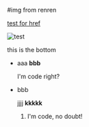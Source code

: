 #img from renren

[test for href](#bottom)

![test](http://fmn.rrimg.com/fmn061/20120228/2135/p_large_MNVs_6fc2000003ed121c.jpg)

<a name="bottom"></a>
this is the bottom

* aaa
**bbb**

    I'm code right?

* bbb

    jjjj
**kkkkk**

    1. I'm code, no doubt!
